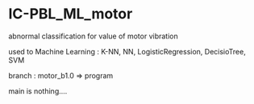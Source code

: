 # IC-PBL_ML_motor
abnormal classification for value of motor vibration 

used to Machine Learning : K-NN, NN, LogisticRegression, DecisioTree, SVM 

branch : motor_b1.0 => program

main is nothing....
